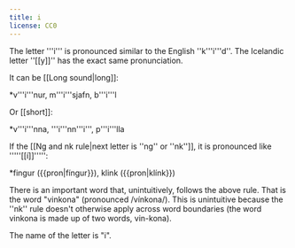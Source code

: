 ```yaml
---
title: i
license: CC0
---
```


The letter '''i''' is pronounced similar to the English ''k'''i'''d''. The Icelandic letter ''[[y]]'' has the exact same pronunciation.

It can be [[Long sound|long]]:

*v'''i'''nur, m'''i'''sjafn, b'''i'''l

Or [[short]]:

*v'''i'''nna, '''i'''nn'''i''', p'''i'''lla

If the [[Ng and nk rule|next letter is ''ng'' or ''nk'']], it is pronounced like '''''[[í]]''''':

*fingur ({{pron|fíngur}}), klink ({{pron|klínk}})

There is an important word that, unintuitively, follows the above rule. That is the word "vinkona" (pronounced /vínkona/). This is unintuitive because the ''nk'' rule doesn't otherwise apply across word boundaries (the word vinkona is made up of two words, vin-kona).

The name of the letter is "i".

